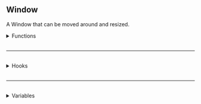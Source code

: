 ## Window
A Window that can be moved around and resized.

<details>
<summary>Functions</summary>


<details>
<summary>Getters</summary>

`string Element:GetTitle()` \
Returns the current title of the Button.

`bool Element:GetDraggable()` \
Returns whether or not the Window is draggable.

`bool Element:GetResizable()` \
Returns whether or not the Window is resizable.

`number Element:GetResizeTolerance()` \
Returns the tolerance from the edges of the Window that resizing can be triggered.

</details>

<br />

<details>
<summary>Setters</summary>

`void Element:SetTitle(string Text)` \
Sets the text of the Button.

`void Element:SetDraggable(bool Draggable)` \
Sets whether or not the Window is draggable.

`void Element:SetResizable(bool Resizable)` \
Sets whether or not the Window is resizable.

`void Element:SetResizeTolerance(number Tolerance)` \
Sets the tolerance from the edges of the Window that resizing can be triggered.

</details>

</details>

<br />
<hr />
<br />

<details>
<summary>Hooks</summary>

`void Element:PaintTitleBar(number RenderWidth, number RenderHeight, number Width, number Height)` \
Called from `:PaintForeground` hook to render the title bar.

</details>

<br />
<hr />
<br />

<details>
<summary>Variables</summary>

*While you can modify these variables to bypass accessors, it may cause undesired behavior.*

`m_iTitleBarHeight`: The height of the Window's title bar. \
`m_bDraggable`: Whether or not the Window is draggable. \
`m_bResizable`: Whether or not the Window is resizable. \
`m_iResizeTolerance`: The tolerance from the edges of the Window that resizing can be triggered. \
`m_Title`: A reference to the Window's title Label. \
`m_CloseButton`: A reference to the Window's close Button.

</details>
